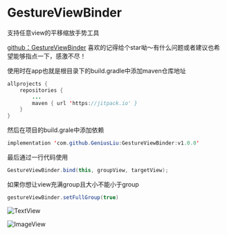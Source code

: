 # GestureViewBinder

支持任意view的平移缩放手势工具

[github：GestureViewBinder](https://github.com/GeniusLiu/GestureViewBinder) 
喜欢的记得给个star呦～有什么问题或者建议也希望能够指点一下，感激不尽！

使用时在app也就是根目录下的build.gradle中添加maven仓库地址
```java
allprojects {
	repositories {
		...
		maven { url 'https://jitpack.io' }
	}
}
```
然后在项目的build.grale中添加依赖
```java
implementation 'com.github.GeniusLiu:GestureViewBinder:v1.0.0'
```

最后通过一行代码使用
```java
GestureViewBinder.bind(this, groupView, targetView);
```

如果你想让view充满group且大小不能小于group
```java
gestureViewBinder.setFullGroup(true)
```

![TextView](https://github.com/GeniusLiu/GestureViewBinder/blob/master/app/src/main/res/drawable/textview.gif) 

![ImageView](https://github.com/GeniusLiu/GestureViewBinder/blob/master/app/src/main/res/drawable/imageview.gif)
